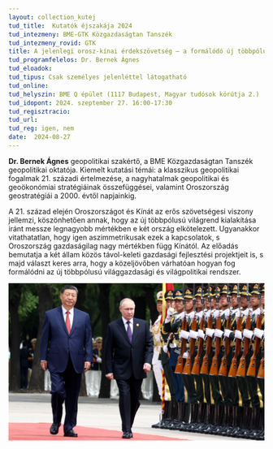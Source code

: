 ```yaml
---
layout: collection_kutej
tud_title:  Kutatók éjszakája 2024
tud_intezmeny: BME-GTK Közgazdaságtan Tanszék
tud_intezmeny_rovid: GTK
title: A jelenlegi orosz-kínai érdekszövetség – a formálódó új többpólusú világrend körvonalai
tud_programfelelos: Dr. Bernek Ágnes
tud_eloadok: 
tud_tipus: Csak személyes jelenléttel látogatható
tud_online: 
tud_helyszin: BME Q épület (1117 Budapest, Magyar tudósok körútja 2.)
tud_idopont: 2024. szeptember 27. 16:00-17:30
tud_regisztracio: 
tud_url: 
tud_reg: igen, nem
date:  2024-08-27
---
```


**Dr. Bernek Ágnes** geopolitikai szakértő, a BME Közgazdaságtan Tanszék geopolitikai oktatója. Kiemelt kutatási témái: a klasszikus geopolitikai fogalmak 21. századi értelmezése, 
a nagyhatalmak geopolitikai és geoökonómiai stratégiáinak összefüggései, valamint Oroszország geostratégiái a 2000. évtől napjainkig.

A 21. század elején Oroszországot és Kínát az erős szövetségesi viszony jellemzi, köszönhetően annak, hogy az új többpólusú világrend kialakítása iránt messze legnagyobb mértékben e két ország elkötelezett. 
Ugyanakkor vitathatatlan, hogy igen aszimmetrikusak ezek a kapcsolatok, s Oroszország gazdaságilag nagy mértékben függ Kínától. 
Az előadás bemutatja a két állam közös távol-keleti gazdasági fejlesztési projektjeit is, s majd választ keres arra, hogy a közeljövőben várhatóan hogyan fog formálódni az új többpólusú világgazdasági 
és világpolitikai rendszer. 


![A jelenlegi orosz-kínai érdekszövetség – a formálódó új többpólusú világrend körvonalai](../2024/images/a-jelenlegi-orosz-kinai-erdekszovetseg.jpg)
